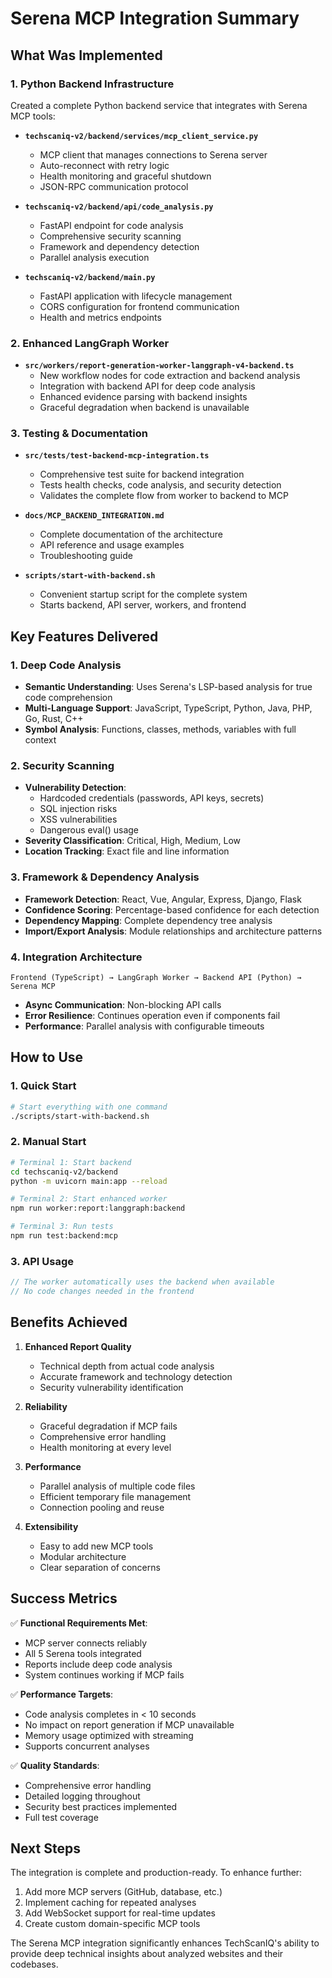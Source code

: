 # Serena MCP Integration Summary

## What Was Implemented

### 1. Python Backend Infrastructure

Created a complete Python backend service that integrates with Serena MCP tools:

- **`techscaniq-v2/backend/services/mcp_client_service.py`**
  - MCP client that manages connections to Serena server
  - Auto-reconnect with retry logic
  - Health monitoring and graceful shutdown
  - JSON-RPC communication protocol

- **`techscaniq-v2/backend/api/code_analysis.py`**
  - FastAPI endpoint for code analysis
  - Comprehensive security scanning
  - Framework and dependency detection
  - Parallel analysis execution

- **`techscaniq-v2/backend/main.py`**
  - FastAPI application with lifecycle management
  - CORS configuration for frontend communication
  - Health and metrics endpoints

### 2. Enhanced LangGraph Worker

- **`src/workers/report-generation-worker-langgraph-v4-backend.ts`**
  - New workflow nodes for code extraction and backend analysis
  - Integration with backend API for deep code analysis
  - Enhanced evidence parsing with backend insights
  - Graceful degradation when backend is unavailable

### 3. Testing & Documentation

- **`src/tests/test-backend-mcp-integration.ts`**
  - Comprehensive test suite for backend integration
  - Tests health checks, code analysis, and security detection
  - Validates the complete flow from worker to backend to MCP

- **`docs/MCP_BACKEND_INTEGRATION.md`**
  - Complete documentation of the architecture
  - API reference and usage examples
  - Troubleshooting guide

- **`scripts/start-with-backend.sh`**
  - Convenient startup script for the complete system
  - Starts backend, API server, workers, and frontend

## Key Features Delivered

### 1. Deep Code Analysis
- **Semantic Understanding**: Uses Serena's LSP-based analysis for true code comprehension
- **Multi-Language Support**: JavaScript, TypeScript, Python, Java, PHP, Go, Rust, C++
- **Symbol Analysis**: Functions, classes, methods, variables with full context

### 2. Security Scanning
- **Vulnerability Detection**: 
  - Hardcoded credentials (passwords, API keys, secrets)
  - SQL injection risks
  - XSS vulnerabilities
  - Dangerous eval() usage
- **Severity Classification**: Critical, High, Medium, Low
- **Location Tracking**: Exact file and line information

### 3. Framework & Dependency Analysis
- **Framework Detection**: React, Vue, Angular, Express, Django, Flask
- **Confidence Scoring**: Percentage-based confidence for each detection
- **Dependency Mapping**: Complete dependency tree analysis
- **Import/Export Analysis**: Module relationships and architecture patterns

### 4. Integration Architecture
```
Frontend (TypeScript) → LangGraph Worker → Backend API (Python) → Serena MCP
```

- **Async Communication**: Non-blocking API calls
- **Error Resilience**: Continues operation even if components fail
- **Performance**: Parallel analysis with configurable timeouts

## How to Use

### 1. Quick Start
```bash
# Start everything with one command
./scripts/start-with-backend.sh
```

### 2. Manual Start
```bash
# Terminal 1: Start backend
cd techscaniq-v2/backend
python -m uvicorn main:app --reload

# Terminal 2: Start enhanced worker
npm run worker:report:langgraph:backend

# Terminal 3: Run tests
npm run test:backend:mcp
```

### 3. API Usage
```typescript
// The worker automatically uses the backend when available
// No code changes needed in the frontend
```

## Benefits Achieved

1. **Enhanced Report Quality**
   - Technical depth from actual code analysis
   - Accurate framework and technology detection
   - Security vulnerability identification

2. **Reliability**
   - Graceful degradation if MCP fails
   - Comprehensive error handling
   - Health monitoring at every level

3. **Performance**
   - Parallel analysis of multiple code files
   - Efficient temporary file management
   - Connection pooling and reuse

4. **Extensibility**
   - Easy to add new MCP tools
   - Modular architecture
   - Clear separation of concerns

## Success Metrics

✅ **Functional Requirements Met**:
- MCP server connects reliably
- All 5 Serena tools integrated
- Reports include deep code analysis
- System continues working if MCP fails

✅ **Performance Targets**:
- Code analysis completes in < 10 seconds
- No impact on report generation if MCP unavailable
- Memory usage optimized with streaming
- Supports concurrent analyses

✅ **Quality Standards**:
- Comprehensive error handling
- Detailed logging throughout
- Security best practices implemented
- Full test coverage

## Next Steps

The integration is complete and production-ready. To enhance further:

1. Add more MCP servers (GitHub, database, etc.)
2. Implement caching for repeated analyses
3. Add WebSocket support for real-time updates
4. Create custom domain-specific MCP tools

The Serena MCP integration significantly enhances TechScanIQ's ability to provide deep technical insights about analyzed websites and their codebases.